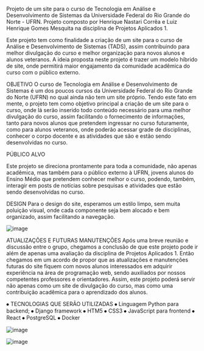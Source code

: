 Projeto de um site para o curso de Tecnologia em Análise e Desenvolvimento de Sistemas da Universidade Federal do Rio Grande do Norte - UFRN.
Projeto composto por Henrique Nastari Corrêa e Luiz Henrique Gomes Mesquita na disciplina de Projetos Aplicados 1.

Este projeto tem como finalidade a criação de um site para o curso de Análise e Desenvolvimento de Sistemas (TADS), assim contribuindo para melhor divulgação do curso e melhor organização para novos alunos e alunos veteranos.
A ideia proposta neste projeto é trazer um modelo híbrido de site, onde permitirá maior engajamento da comunidade acadêmica do curso com o público externo.

OBJETIVO
O curso de Tecnologia em Análise e Desenvolvimento de Sistemas é um dos poucos cursos da Universidade Federal do Rio Grande do Norte (UFRN) no qual ainda não tem um site próprio. Tendo este fato em mente, o projeto tem como objetivo principal a criação de um site para o curso, onde lá serão inserido todo conteúdo necessário para uma melhor divulgação do curso, assim facilitando o fornecimento de informações, tanto para novos alunos que pretendem ingressar no curso futuramente, como para alunos veteranos, onde poderão acessar grade de disciplinas, conhecer o corpo docente e as atividades que são e estão sendo desenvolvidas no curso.

PÚBLICO ALVO

Este projeto se direciona prontamente para toda a comunidade, não apenas acadêmica, mas também para o público externo à UFRN, jovens alunos do Ensino Médio que pretendem conhecer melhor o curso, podendo, também, interagir em posts de notícias sobre pesquisas e atividades que estão sendo desenvolvidas no curso.

DESIGN
Para o design do site, esperamos um estilo limpo, sem muita poluição visual, onde cada componente seja bem alocado e bem organizado, assim facilitando a navegação.

![image](https://github.com/Henrique-Nastari/Projeto-Aplicados-1/assets/93147784/2c78bf46-462a-49b4-b780-84b3c3c83127)



ATUALIZAÇÕES E FUTURAS MANUTENÇÕES
Após uma breve reunião e discussão entre o grupo, chegamos a conclusão de que este projeto pode ir além de apenas uma avaliação da disciplina de Projetos Aplicados 1. Então chegamos em um acordo de propor que as atualizações e manutenções futuras do site fiquem com novos alunos interessados em adquirir experiência na área de programação web, sendo auxiliados por nossos competentes professores e orientadores. Assim, este projeto poderá servir não apenas como um site de divulgação do curso, mas como uma contribuição acadêmica para o aprendizado dos alunos.

⦁ TECNOLOGIAS QUE SERÃO UTILIZADAS
⦁ Linguagem Python para backend;
⦁ Django framework
⦁ HTM5
⦁ CSS3
⦁ JavaScript para frontend
⦁ React
⦁ PostgreSQL
⦁ Docker

![image](https://github.com/Henrique-Nastari/Projeto-Aplicados-1/assets/93147784/cc0e7c4d-aa8f-4d17-803e-5a79f4bcb5d9)

![image](https://github.com/Henrique-Nastari/Projeto-Aplicados-1/assets/93147784/44e85715-e61e-4a78-9f80-e334b87916ea)
